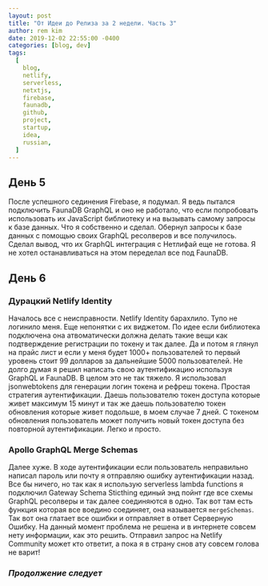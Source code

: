 ```yaml
---
layout: post
title: "От Идеи до Релиза за 2 недели. Часть 3"
author: rem kim
date: 2019-12-02 22:55:00 -0400
categories: [blog, dev]
tags:
  [
    blog,
    netlify,
    serverless,
    netxtjs,
    firebase,
    faunadb,
    github,
    project,
    startup,
    idea,
    russian,
  ]
---
```


## День 5

После успешного сединения Firebase, я подумал. Я ведь пытался подключить FaunaDB GraphQL и оно не работало, что если попробовать использовать их JavaScript библиотеку и на вызывать самому запросы к базе данных. Что я собственно и сделал. Обернул запросы к базе данных с помощью своих GraphQL ресолверов и все получилось. Сделал вывод, что их GraphQL интеграция с Нетлифай еще не готова. Я не хотел останавливаться на этом переделал все под FaunaDB.

## День 6

### Дурацкий Netlify Identity

Началось все с неисправности. Netlify Identity барахлило. Тупо не логинило меня. Еще непонятки с их виджетом. По идее если библиотека подключена она атвоматически должна делать такие вещи как подтверждение регистрации по токену и так далее. Да и потом я глянул на прайс лист и если у меня будет 1000+ пользователей то первый уровень стоит 99 долларов за дальнейшие 5000 пользователей. Не долго думая я решил написать свою аутентификацию используя GraphQL и FaunaDB. В целом это не так тяжело. Я использовал jsonwebtokens для генерации логин токена и рефреш токена. Простая стратегия аутентификации. Даешь пользователю токен доступа которые живет максимум 15 минут и так же даешь пользователю токен обновления которые живет подольше, в моем случае 7 дней. С токеном обновления пользователь может получить новый токен доступа без повторной аутентификации. Легко и просто.

### Apollo GraphQL Merge Schemas

Далее хуже. В ходе аутентификации если пользователь неправильно написал пароль или почту я отправляю ошибку аутентификации назад. Все бы ничего, но так как я использую serverless lambda functions я подключил Gateway Schema Sticthing единый энд пойнт где все схемы GraphQL ресолверы и так далее соединяются в одно. Так вот там есть функция которая все воедино соединяет, она называется `mergeSchemas`. Так вот она глатает все ошибки и отправляет в ответ Серверную Ошибку. На данный момент проблема не решена и в интернете совсем нету информации, как это решить. Отправил запрос на Netlify Community может кто ответит, а пока я в страну снов ату совсем голова не варит!

### _Продолжение следует_
